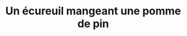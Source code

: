 ---
layout: photo
title: Un écureuil mangeant une pomme de pin
desc: An Aer・Pris sur le vif
category: pris-sur-le-vif
image: 5
tags:
- front
metadata:
- Boitier: Canon 650D
- Focale: F/5.6
- Temps d'exposition: 1/60
- Iso: 800
- Objectif: 55-250mm

- Lieu: Ploërdut, Morbihan
---
